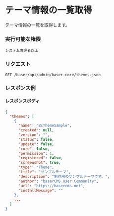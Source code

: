# テーマ情報の一覧取得

テーマ情報の一覧を取得します。

### 実行可能な権限
```
システム管理者以上
```

### リクエスト
```
GET /baser/api/admin/baser-core/themes.json
```
### レスポンス例
#### レスポンスボディ
```json
{
  "themes": [
    {
      "name": "BcThemeSample",
      "created": null,
      "version": "",
      "status": false,
      "update": false,
      "core": false,
      "permission": 1,
      "registered": false,
      "screenshot": true,
      "type": "Theme",
      "title": "サンプルテーマ",
      "description": "制作用のサンプルテーマです。",
      "author": "baserCMS User Community",
      "url": "https://basercms.net",
      "installMessage": ""
    },
    ...
  ]
}


```
